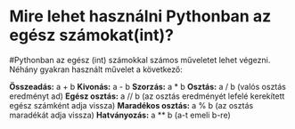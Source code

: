 # Mire lehet használni Pythonban az egész számokat(int)?

#Pythonban az egész (int) számokkal számos műveletet lehet végezni. Néhány gyakran használt művelet a következő:

**Összeadás:** a + b
**Kivonás:** a - b
**Szorzás:** a * b
**Osztás:** a / b (valós osztás eredményt ad)
**Egész osztás:** a // b (az osztás eredményét lefelé kerekített egész számként adja vissza)
**Maradékos osztás:** a % b (az osztás maradékát adja vissza)
**Hatványozás:** a ** b (a-t emeli b-re)

